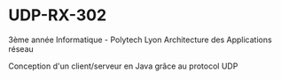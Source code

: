 # UDP-RX-302
3ème année Informatique - Polytech Lyon
Architecture des Applications réseau

Conception d'un client/serveur en Java grâce au protocol UDP

